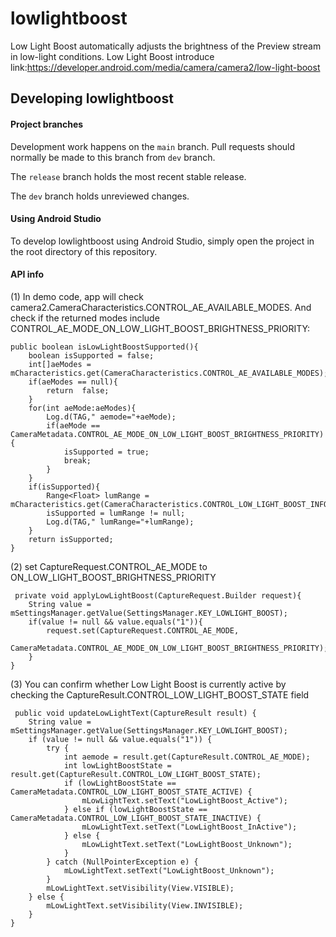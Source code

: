 # lowlightboost

Low Light Boost automatically adjusts the brightness of the Preview stream in low-light conditions.
Low Light Boost introduce link:https://developer.android.com/media/camera/camera2/low-light-boost

## Developing lowlightboost

#### Project branches

Development work happens on the `main` branch. Pull requests should normally be made to this branch from `dev` branch.

The `release` branch holds the most recent stable release.

The `dev` branch holds unreviewed changes.

#### Using Android Studio

To develop lowlightboost using Android Studio, simply open the project in the root directory of this repository.

#### API info
(1) In demo code, app will check camera2.CameraCharacteristics.CONTROL_AE_AVAILABLE_MODES.
And check if the returned modes include CONTROL_AE_MODE_ON_LOW_LIGHT_BOOST_BRIGHTNESS_PRIORITY:

    public boolean isLowLightBoostSupported(){
        boolean isSupported = false;
        int[]aeModes = mCharacteristics.get(CameraCharacteristics.CONTROL_AE_AVAILABLE_MODES);
        if(aeModes == null){
            return  false;
        }
        for(int aeMode:aeModes){
            Log.d(TAG," aemode="+aeMode);
            if(aeMode == CameraMetadata.CONTROL_AE_MODE_ON_LOW_LIGHT_BOOST_BRIGHTNESS_PRIORITY){
                isSupported = true;
                break;
            }
        }
        if(isSupported){
            Range<Float> lumRange = mCharacteristics.get(CameraCharacteristics.CONTROL_LOW_LIGHT_BOOST_INFO_LUMINANCE_RANGE);
            isSupported = lumRange != null;
            Log.d(TAG," lumRange="+lumRange);
        }
        return isSupported;
    }

       

(2) set CaptureRequest.CONTROL_AE_MODE to ON_LOW_LIGHT_BOOST_BRIGHTNESS_PRIORITY

     private void applyLowLightBoost(CaptureRequest.Builder request){
        String value = mSettingsManager.getValue(SettingsManager.KEY_LOWLIGHT_BOOST);
        if(value != null && value.equals("1")){
            request.set(CaptureRequest.CONTROL_AE_MODE,
                                     CameraMetadata.CONTROL_AE_MODE_ON_LOW_LIGHT_BOOST_BRIGHTNESS_PRIORITY);
        }
    }
(3) You can confirm whether Low Light Boost is currently active by checking the CaptureResult.CONTROL_LOW_LIGHT_BOOST_STATE field

     public void updateLowLightText(CaptureResult result) {
        String value = mSettingsManager.getValue(SettingsManager.KEY_LOWLIGHT_BOOST);
        if (value != null && value.equals("1")) {
            try {
                int aemode = result.get(CaptureResult.CONTROL_AE_MODE);
                int lowLightBoostState = result.get(CaptureResult.CONTROL_LOW_LIGHT_BOOST_STATE);
                if (lowLightBoostState == CameraMetadata.CONTROL_LOW_LIGHT_BOOST_STATE_ACTIVE) {
                    mLowLightText.setText("LowLightBoost_Active");
                } else if (lowLightBoostState == CameraMetadata.CONTROL_LOW_LIGHT_BOOST_STATE_INACTIVE) {
                    mLowLightText.setText("LowLightBoost_InActive");
                } else {
                    mLowLightText.setText("LowLightBoost_Unknown");
                }
            } catch (NullPointerException e) {
                mLowLightText.setText("LowLightBoost_Unknown");
            }
            mLowLightText.setVisibility(View.VISIBLE);
        } else {
            mLowLightText.setVisibility(View.INVISIBLE);
        }
    }
        
          


